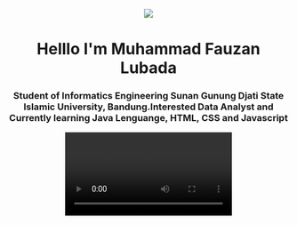<p align="center"> <img src= ![giphy](https://github.com/MuhammadFauzanL/MuhammadFauzanL/assets/141022549/a1a06a0c-e7f0-49dc-93a5-101218860d38) > 

<h1 align="center">Helllo I'm Muhammad Fauzan Lubada </h1>
<h3 align="center">Student of Informatics Engineering Sunan Gunung Djati State Islamic University, Bandung.Interested  Data Analyst and Currently learning Java Lenguange, HTML, CSS and Javascript 

<video href="https://github.com/MuhammadFauzanL/MuhammadFauzanL/assets/141022549/232124a5-04d2-4985-bcf6-a41dc1f84290
" autoplay>play</video>



<!---
MuhammadFauzanL/MuhammadFauzanL is a ✨ special ✨ repository because its `README.md` (this file) appears on your GitHub profile.
You can click the Preview link to take a look at your changes.
--->
